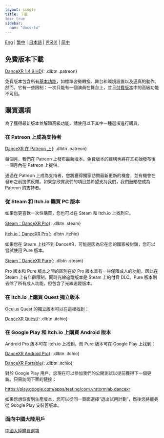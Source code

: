 ```yaml
---
layout: single
title: 下載
toc: true
sidebar:
  nav: "docs-tw"
---
```

[Eng](/dancexr/download) | [繁中](/tw/dancexr/download) | [日本語](/jp/dancexr/download) | [한국어](/kr/dancexr/download) | [简中](/zh/dancexr/download)


## 免費版本下載

[DanceXR 1.4.9 HD](https://www.patreon.com/posts/releaes-1-4-9-ai-90132466){: .dlbtn .patreon} 

免費版本包含所有[基本功能](basic_features.md)，如標準姿勢轉換、舞台和環境設置以及逼真的動作。然而，它有一些限制：一次只能有一個演員在舞台上，並且[付費版本](pro_features.md)中的高級功能不可用。

## 購買選項
為了獲得最新版本並解鎖高級功能，請使用以下其中一種選項進行購買。

### 在 Patreon 上成為支持者

[DanceXR 在 Patreon 上](https://www.patreon.com/dvvr){: .dlbtn .patreon} 

每個月，我們在 Patreon 上發布最新版本。免費版本的建構也將在其初始發布後一個月內在 Patreon 上提供。

通過在 Patreon 上成為支持者，您將獲得獨家訪問最新更新的機會，並有機會在發布之前提供反饋。如果您欣賞我們的項目並希望支持我們，我們鼓勵您成為 Patreon 的支持者。


### 從 Steam 和 Itch.io 購買 PC 版本

如果您更喜歡一次性購買，您也可以在 Steam 和 Itch.io 上找到它。

[Steam：DanceXR Pro](https://store.steampowered.com/app/1905510/DanceXR/){: .dlbtn .steam}

[Itch.io：DanceXR Pro](https://stormlab.itch.io/dvvr){: .dlbtn .itchio}

如果您在 Steam 上找不到 DanceXR，可能是因為它在您的國家被封鎖，您可以嘗試使用 Pure 版本。

[Steam：DanceXR Pure](https://store.steampowered.com/app/2193970/DanceXR_Pure/){: .dlbtn .steam}

Pro 版本和 Pure 版本之間的區別在於 Pro 版本具有一些僅限成人的功能，因此在 Steam 上有年齡限制，同時光線追蹤版本是 Steam 上的付費 DLC。Pure 版本則去除了所有成人功能，但包含了光線追蹤版本。


### 在 Itch.io 上購買 Quest 獨立版本

Oculus Quest 的獨立版本可以在這裡找到：

[DanceXR Quest](https://stormlab.itch.io/dancexr-quest){: .dlbtn .itchio}


### 在 Google Play 和 Itch.io 上購買 Android 版本

Android Pro 版本可在 itch.io 上找到，而 Pure 版本可在 Google Play 上找到：

[DanceXR Android Pro](https://stormlab.itch.io/dancexr-android){: .dlbtn .itchio}

[DanceXR Portable](https://play.google.com/store/apps/details?id=com.vrstormlab.dancexr){: .dlbtn .itchio}

對於 Google Play 用戶，您現在可以參加我們的公開測試以提前獲得下一個更新。只需訪問下面的鏈接：

https://play.google.com/apps/testing/com.vrstormlab.dancexr

如果您想恢復到生產版本，您可以從同一頁面選擇“退出試用計劃”，然後您將能夠從 Google Play 安裝舊版本。


### 面向中國大陸用戶

[中國大陸購買選項](purchase_prc.md)